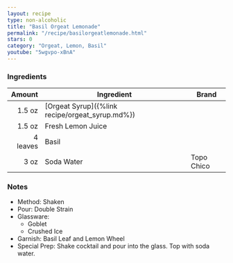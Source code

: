 ```yaml
---
layout: recipe
type: non-alcoholic
title: "Basil Orgeat Lemonade"
permalink: "/recipe/basilorgeatlemonade.html"
stars: 0
category: "Orgeat, Lemon, Basil"
youtube: "5wgvpo-xBnA"
---
```


### Ingredients

| Amount   | Ingredient                                          | Brand      |
| -------: | ----------------------------------------------- | ---------- |
|   1.5 oz | [Orgeat Syrup]({%link recipe/orgeat_syrup.md%}) |
|   1.5 oz | Fresh Lemon Juice                               |
| 4 leaves | Basil                                           |
|     3 oz | Soda Water                                      | Topo Chico |

### Notes

- Method: Shaken
- Pour: Double Strain
- Glassware: 
    - Goblet
    - Crushed Ice
- Garnish: Basil Leaf and Lemon Wheel
- Special Prep: Shake cocktail and pour into the glass. Top with soda water.

